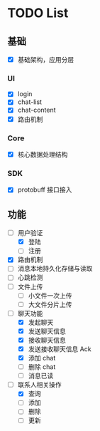# TODO List

## 基础

- [x] 基础架构，应用分层

### UI

- [x] login
- [x] chat-list
- [x] chat-content
- [x] 路由机制

### Core

- [x] 核心数据处理结构

### SDK

- [x] protobuff 接口接入

## 功能

- [ ] 用户验证
  - [x] 登陆
  - [ ] 注册
- [x] 路由机制
- [ ] 消息本地持久化存储与读取
- [ ] 心跳检测
- [ ] 文件上传
  - [ ] 小文件一次上传
  - [ ] 大文件分片上传
- [ ] 聊天功能
  - [x] 发起聊天
  - [x] 发送聊天信息
  - [x] 接收聊天信息
  - [x] 发送接收聊天信息 Ack
  - [x] 添加 chat
  - [ ] 删除 chat
  - [ ] 消息已读
- [ ] 联系人相关操作
  - [x] 查询
  - [ ] 添加
  - [ ] 删除
  - [ ] 更新
